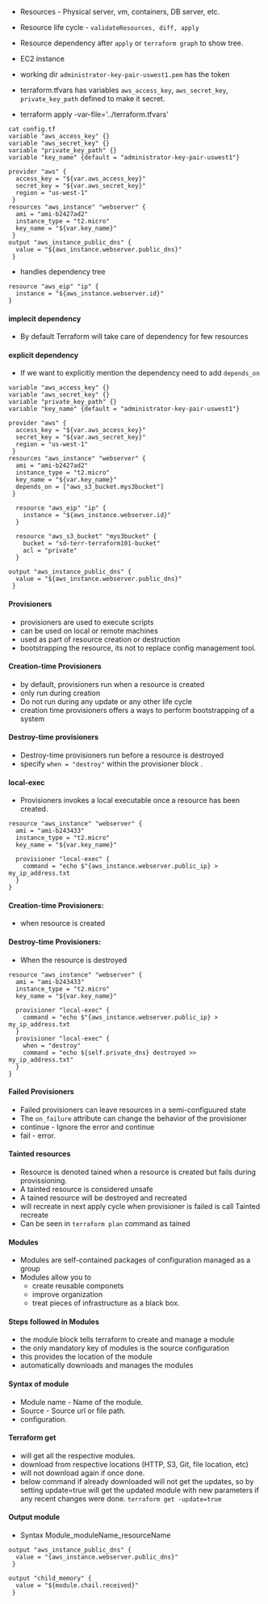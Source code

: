 - Resources - Physical server, vm, containers, DB server, etc.
- Resource life cycle - `validateResources, diff, apply`
- Resource dependency after `apply` or `terraform graph` to show tree.

- EC2 instance 
- working dir `administrator-key-pair-uswest1.pem` has the token 
- terraform.tfvars has variables `aws_access_key`, `aws_secret_key`, `private_key_path` defined to make it secret.
- terraform apply -var-file='../terraform.tfvars'

```
cat config.tf
variable "aws_access_key" {}
variable "aws_secret_key" {}
variable "private_key_path" {}
variable "key_name" {default = "administrator-key-pair-uswest1"}

provider "aws" {
  access_key = "${var.aws_access_key}"
  secret_key = "${var.aws_secret_key}"
  region = "us-west-1"
 }
resources "aws_instance" "webserver" {
  ami = "ami-b2427ad2"
  instance_type = "t2.micro"
  key_name = "${var.key_name}"
 }
output "aws_instance_public_dns" {
  value = "${aws_instance.webserver.public_dns}"
 }
```

- handles dependency tree 
```
resource "aws_eip" "ip" {
  instance = "${aws_instance.webserver.id}"
}  
```
#### implecit dependency
- By default Terraform will take care of dependency for few resources
#### explicit dependency
- If we want to explicitly mention the dependency need to add `depends_on`

```
variable "aws_access_key" {}
variable "aws_secret_key" {}
variable "private_key_path" {}
variable "key_name" {default = "administrator-key-pair-uswest1"}

provider "aws" {
  access_key = "${var.aws_access_key}"
  secret_key = "${var.aws_secret_key}"
  region = "us-west-1"
 }
resources "aws_instance" "webserver" {
  ami = "ami-b2427ad2"
  instance_type = "t2.micro"
  key_name = "${var.key_name}"
  depends_on = ["aws_s3_bucket.mys3bucket"]
 }
 
  resource "aws_eip" "ip" {
    instance = "${aws_instance.webserver.id}"
  } 
  
  resource "aws_s3_bucket" "mys3bucket" {
    bucket = "sd-terr-terraform101-bucket"
    acl = "private"
  }

output "aws_instance_public_dns" {
  value = "${aws_instance.webserver.public_dns}"
 }
```

#### Provisioners 
- provisioners are used to execute scripts 
- can be used on local or remote machines
- used as part of resource creation or destruction
- bootstrapping the resource, its not to replace config management tool.
#### Creation-time Provisioners
- by default, provisioners run when a resource is created
- only run during creation
- Do not run during any update or any other life cycle
- creation time provisioners offers a ways to perform bootstrapping of a system
#### Destroy-time provisioners
- Destroy-time provisioners run before a resource is destroyed 
- specify `when = "destroy"` within the provisioner block .
#### local-exec 
- Provisioners invokes a local executable once a resource has been created. 

```
resource "aws_instance" "webserver" {
  ami = "ami-b243433"
  instance_type = "t2.micro"
  key_name = "${var.key_name}"
  
  provisioner "local-exec" {
    command = "echo $"{aws_instance.webserver.public_ip} > my_ip_address.txt
  }
}

```
#### Creation-time Provisioners:
- when resource is created 

#### Destroy-time Provisioners:

- When the resource is destroyed

```
resource "aws_instance" "webserver" {
  ami = "ami-b243433"
  instance_type = "t2.micro"
  key_name = "${var.key_name}"
  
  provisioner "local-exec" {
    command = "echo $"{aws_instance.webserver.public_ip} > my_ip_address.txt
  }
  provisioner "local-exec" {
    when = "destroy"
	command = "echo ${self.private_dns} destroyed >> my_ip_address.txt"
  }
}

```

#### Failed Provisioners
- Failed provisioners can leave resources in a semi-configuured state
- The `on_failure` attribute can change the behavior of the provisioner
- continue - Ignore the error and continue
- fail - error.

#### Tainted resources
- Resource is denoted tained when a resource is created but fails during provissioning.
- A tainted resource is considered unsafe
- A tained resource will be destroyed and recreated
- will recreate in next apply cycle when provisioner is failed is call Tainted recreate
- Can be seen in `terraform plan` command as tained

#### Modules
- Modules are self-contained packages of configuration managed as a group
- Modules allow you to 
  - create reusable componets
  - improve organization
  - treat pieces of infrastructure as a black box.
#### Steps followed in Modules
- the module block tells terraform to create and manage a module
- the only mandatory key of modules is the source configuration
- this provides the location of the module
- automatically downloads and manages the modules

#### Syntax of module
- Module name - Name of the module.
- Source - Source url or file path.
- configuration.

#### Terraform get 
- will get all the respective modules. 
- download from respective locations (HTTP, S3, Git, file location, etc)
- will not download again if once done.
- below command if already downloaded will not get the updates, so by setting update=true will get the updated module with new parameters if any recent changes were done.
`terraform get -update=true`

#### Output module
- Syntax Module_moduleName_resourceName
```
output "aws_instance_public_dns" {
  value = "{aws_instance.webserver.public_dns}"
 }
 
output "child_memory" {
  value = "${module.chail.received}"
 }
  
```
